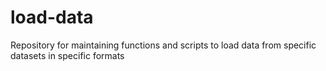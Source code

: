 # load-data
Repository for maintaining functions and scripts to load data from specific datasets in specific formats
